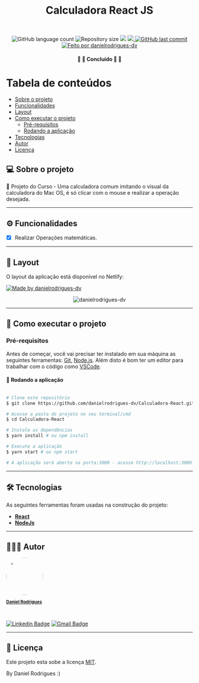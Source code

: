 <h1 align="center">Calculadora React JS</h1>			
<br>
<p align="center">
  <img alt="GitHub language count" src="https://img.shields.io/github/languages/count/danielrodrigues-dv/Software-em-C?style=flat-square&&color=%2304D361" />
  <img alt="Repository size" src="https://img.shields.io/github/repo-size/danielrodrigues-dv/Software-em-C?style=flat-square" />
  <img src="https://img.shields.io/github/stars/danielrodrigues-dv/Software-em-C?style=flat-square" />
	<a href="https://github.com/danielrodrigues-dv/Software-em-C/blob/master/LICENSE">
  <img src="https://img.shields.io/github/license/danielrodrigues-dv/Software-em-C?style=flat-square&" />
	</a>
  <a href="https://github.com/danielrodrigues-dv/Software-em-C/commits/main">
    <img alt="GitHub last commit" src="https://img.shields.io/github/last-commit/danielrodrigues-dv/Software-em-C?style=flat-square&">
  </a>
  <a href="https://github.com/danielrodrigues-dv">
    <img alt="Feito por danielrodrigues-dv" src="https://img.shields.io/badge/feito%20por-Daniel%20Rodrigues-%237519C1?style=flat-square&">
  </a>
</p>

<h4 align="center">🚧 🚀 Concluído 🚀 🚧</h4>
	

Tabela de conteúdos
=================
<!--ts-->
   * [Sobre o projeto](#-sobre-o-projeto)
   * [Funcionalidades](#%EF%B8%8F-funcionalidades)
   * [Layout](#-layout)
   * [Como executar o projeto](#-como-executar-o-projeto)
     * [Pré-requisitos](#pré-requisitos)
     * [Rodando a aplicação](#-rodando-a-aplicação)
   * [Tecnologias](#-tecnologias)
   * [Autor](#-autor)
   * [Licença](#-licença)
<!--te-->


## 💻 Sobre o projeto

💪 Projeto do Curso - Uma calculadora comum imitando o visual da calculadora do Mac OS, é só clicar com o mouse e realizar a operação desejada.

---

## ⚙️ Funcionalidades

- [x] Realizar Operações matemáticas.

---

## 🎨 Layout

O layout da aplicação está disponível no Netlify:

<a href="https://danielrodrigues-dv-calculadora-react-dv.netlify.app/">
  <img alt="Made by danielrodrigues-dv" src="https://img.shields.io/badge/Acessar%20Layout%20-aqui-%2304D361?style=flat-square">
</a>

<p align="center" style="display: flex; align-items: flex-start; justify-content: center;">
  <img alt="danielrodrigues-dv" title="#Software-em-C" src="https://i.ibb.co/XtwmNCN/calculadora-react.jpg" />
</p>

---

## 🚀 Como executar o projeto

### Pré-requisitos

Antes de começar, você vai precisar ter instalado em sua máquina as seguintes ferramentas:
[Git](https://git-scm.com), [Node.js](https://nodejs.org/en/). 
Além disto é bom ter um editor para trabalhar com o código como [VSCode](https://code.visualstudio.com/).



#### 🧭 Rodando a aplicação
```bash

# Clone este repositório
$ git clone https://github.com/danielrodrigues-dv/Calculadora-React.git

# Acesse a pasta do projeto no seu terminal/cmd
$ cd Calculadora-React

# Instale as dependências
$ yarn install # ou npm install

# Execute a aplicação
$ yarn start # ou npm start

# A aplicação será aberta na porta:3000 - acesse http://localhost:3000

```
---

## 🛠 Tecnologias

As seguintes ferramentas foram usadas na construção do projeto:

-   **[React](https://reactjs.org/)** 
-   **[NodeJs](https://nodejs.org/)**
---

## 🦸🏻‍♂️ Autor

<a href="https://github.com/danielrodrigues-dv">
 <img style="border-radius: 50%;" src="https://avatars.githubusercontent.com/u/41621213?v=4" width="100px;" alt=""/>
 <br>
  <sub><b><p>Daniel Rodrigues</p></b></sub></a>
 <br />

[![Linkedin Badge](https://img.shields.io/badge/-Daniel%20Rodrigues-blue?style=flat-square&logo=Linkedin&logoColor=white&link=https://www.linkedin.com/in/daniel-rodrigues-dv/)](https://www.linkedin.com/in/daniel-rodrigues-dv/) 
[![Gmail Badge](https://img.shields.io/badge/-daniel.rodrigues.soarees@gmail.com-c14438?style=flat-square&logo=Gmail&logoColor=white&link=mailto:daniel.rodrigues.soarees@gmail.com)](mailto:daniel.rodrigues.soarees@gmail.com)

---

## 📝 Licença

Este projeto esta sobe a licença [MIT](./LICENSE).

By Daniel Rodrigues  :)
